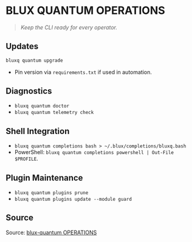 # BLUX QUANTUM OPERATIONS

> *Keep the CLI ready for every operator.*

## Updates
```bash
bluxq quantum upgrade
```
- Pin version via `requirements.txt` if used in automation.

## Diagnostics
- `bluxq quantum doctor`
- `bluxq quantum telemetry check`

## Shell Integration
- `bluxq quantum completions bash > ~/.blux/completions/bluxq.bash`
- PowerShell: `bluxq quantum completions powershell | Out-File $PROFILE`.

## Plugin Maintenance
- `bluxq quantum plugins prune`
- `bluxq quantum plugins update --module guard`

## Source
Source: [blux-quantum OPERATIONS](https://github.com/Outer-Void/blux-quantum)
